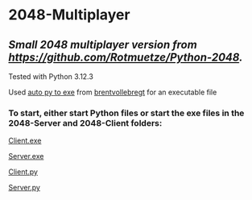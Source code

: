 # **2048-Multiplayer**


## ***Small 2048 multiplayer version from https://github.com/Rotmuetze/Python-2048.***

Tested with Python 3.12.3

Used [auto py to exe](https://github.com/brentvollebregt/auto-py-to-exe) from [brentvollebregt](https://github.com/brentvollebregt) for an executable file

### To start, either start Python files or start the exe files in the 2048-Server and 2048-Client folders:


[Client.exe](https://github.com/Rotmuetze/Python-2048_Multiplayer/tree/main/2048-Client)

[Server.exe](https://github.com/Rotmuetze/Python-2048_Multiplayer/tree/main/2048-Server)

[Client.py](https://github.com/Rotmuetze/Python-2048_Multiplayer/blob/main/2048-Client.py)

[Server.py](https://github.com/Rotmuetze/Python-2048_Multiplayer/blob/main/2048-Server.py)


